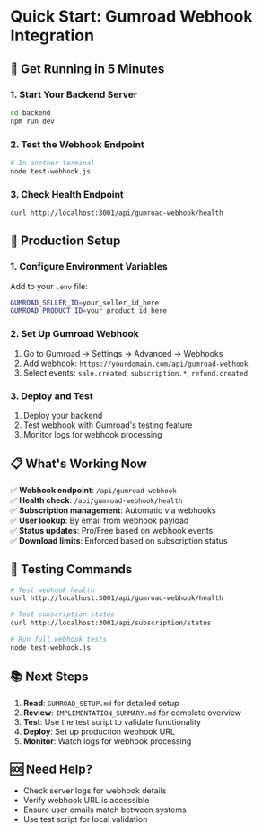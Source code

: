 # Quick Start: Gumroad Webhook Integration

## 🚀 Get Running in 5 Minutes

### 1. Start Your Backend Server
```bash
cd backend
npm run dev
```

### 2. Test the Webhook Endpoint
```bash
# In another terminal
node test-webhook.js
```

### 3. Check Health Endpoint
```bash
curl http://localhost:3001/api/gumroad-webhook/health
```

## 🔧 Production Setup

### 1. Configure Environment Variables
Add to your `.env` file:
```bash
GUMROAD_SELLER_ID=your_seller_id_here
GUMROAD_PRODUCT_ID=your_product_id_here
```

### 2. Set Up Gumroad Webhook
1. Go to Gumroad → Settings → Advanced → Webhooks
2. Add webhook: `https://yourdomain.com/api/gumroad-webhook`
3. Select events: `sale.created`, `subscription.*`, `refund.created`

### 3. Deploy and Test
1. Deploy your backend
2. Test webhook with Gumroad's testing feature
3. Monitor logs for webhook processing

## 📋 What's Working Now

✅ **Webhook endpoint**: `/api/gumroad-webhook`  
✅ **Health check**: `/api/gumroad-webhook/health`  
✅ **Subscription management**: Automatic via webhooks  
✅ **User lookup**: By email from webhook payload  
✅ **Status updates**: Pro/Free based on webhook events  
✅ **Download limits**: Enforced based on subscription status  

## 🧪 Testing Commands

```bash
# Test webhook health
curl http://localhost:3001/api/gumroad-webhook/health

# Test subscription status
curl http://localhost:3001/api/subscription/status

# Run full webhook tests
node test-webhook.js
```

## 📚 Next Steps

1. **Read**: `GUMROAD_SETUP.md` for detailed setup
2. **Review**: `IMPLEMENTATION_SUMMARY.md` for complete overview
3. **Test**: Use the test script to validate functionality
4. **Deploy**: Set up production webhook URL
5. **Monitor**: Watch logs for webhook processing

## 🆘 Need Help?

- Check server logs for webhook details
- Verify webhook URL is accessible
- Ensure user emails match between systems
- Use test script for local validation
